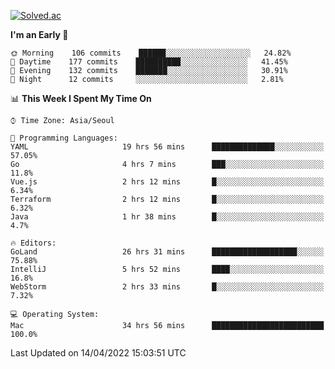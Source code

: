 [![Solved.ac](http://mazassumnida.wtf/api/v2/generate_badge?boj=kuckjwi)](https://solved.ac/kuckjwi)
<!--START_SECTION:waka-->
**I'm an Early 🐤** 

```text
🌞 Morning    106 commits    ██████░░░░░░░░░░░░░░░░░░░   24.82% 
🌆 Daytime    177 commits    ██████████░░░░░░░░░░░░░░░   41.45% 
🌃 Evening    132 commits    ███████░░░░░░░░░░░░░░░░░░   30.91% 
🌙 Night      12 commits     ░░░░░░░░░░░░░░░░░░░░░░░░░   2.81%

```


📊 **This Week I Spent My Time On** 

```text
⌚︎ Time Zone: Asia/Seoul

💬 Programming Languages: 
YAML                     19 hrs 56 mins      ██████████████░░░░░░░░░░░   57.05% 
Go                       4 hrs 7 mins        ███░░░░░░░░░░░░░░░░░░░░░░   11.8% 
Vue.js                   2 hrs 12 mins       █░░░░░░░░░░░░░░░░░░░░░░░░   6.34% 
Terraform                2 hrs 12 mins       █░░░░░░░░░░░░░░░░░░░░░░░░   6.32% 
Java                     1 hr 38 mins        █░░░░░░░░░░░░░░░░░░░░░░░░   4.7%

🔥 Editors: 
GoLand                   26 hrs 31 mins      ███████████████████░░░░░░   75.88% 
IntelliJ                 5 hrs 52 mins       ████░░░░░░░░░░░░░░░░░░░░░   16.8% 
WebStorm                 2 hrs 33 mins       █░░░░░░░░░░░░░░░░░░░░░░░░   7.32%

💻 Operating System: 
Mac                      34 hrs 56 mins      █████████████████████████   100.0%

```


 Last Updated on 14/04/2022 15:03:51 UTC
<!--END_SECTION:waka-->
